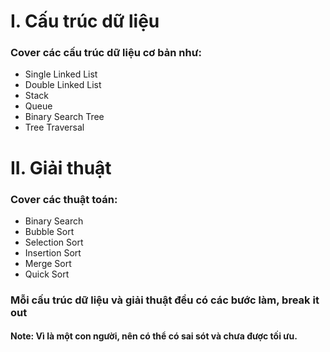 # I. Cấu trúc dữ liệu
### Cover các cấu trúc dữ liệu cơ bản như:
- Single Linked List
- Double Linked List
- Stack
- Queue
- Binary Search Tree
- Tree Traversal

# II. Giải thuật
### Cover các thuật toán:
- Binary Search
- Bubble Sort
- Selection Sort
- Insertion Sort
- Merge Sort
- Quick Sort

### Mỗi cấu trúc dữ liệu và giải thuật đều có các bước làm, break it out

#### Note: Vì là một con người, nên có thể có sai sót và chưa được tối ưu.
